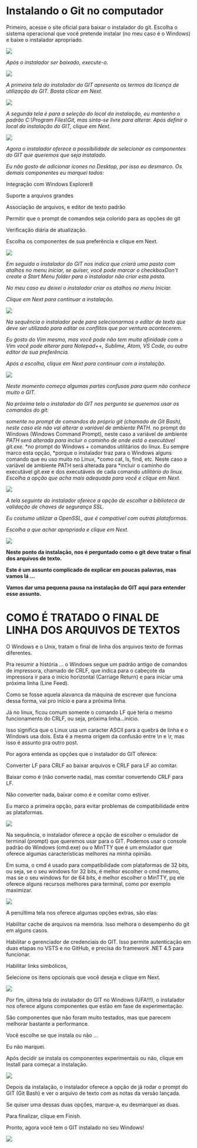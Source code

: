 

#  Instalando o Git no computador

Primeiro, acesse o site oficial para baixar o instalador do git. Escolha o sistema operacional que você pretende instalar (no meu caso é o Windows) e baixe o instalador apropriado.

![](/imagens/site-download-git%2Cpng)


*Após o instalador ser baixado, execute-o.*

![](/imagens/executando-o-instalador-do-git.png)

*A primeira tela do instalador do GIT apresenta os termos da licença de utilização do GIT. Basta clicar em Next.*

![](/imagens/instalador-git-01-termos.png)

*A segunda tela é para a seleção do local da instalação, eu mantenho o padrão C:\Program Files\Git, mas sinta-se livre para alterar. Após definir o local da instalação do GIT, clique em Next.*

![](/imagens/instalador-git-02-local.png)

*Agora o instalador oferece a possibilidade de selecionar os componentes do GIT que queremos que seja instalado.*

*Eu não gosto de adicionar ícones no Desktop, por isso eu desmarco. Os demais componentes eu marquei todos:*

Integração com Windows Explorer8<p>
Suporte a arquivos grandes<p>
Associação de arquivos, e editor de texto padrão<p>
Permitir que o prompt de comandos seja colorido para as opções do git<p>
Verificação diária de atualização.<p>
Escolha os componentes de sua preferência e clique em Next.<p>

![](/imagens/instalador-git-03-componentes.png)

*Em seguida o instalador do GIT nos indica que criará uma pasta com atalhos no menu iniciar, se quiser, você pode marcar o checkboxDon't create a Start Menu folder para o instalador não criar esta pasta.*

*No meu caso eu deixei o instalador criar os atalhos no menu Iniciar.*

*Clique em Next para continuar a instalação.*

![](/imagens/instalador-git-04-atalho-iniciar.png)

*Na sequência o instalador pede para selecionarmos o editor de texto que deve ser utilizado para editar os conflitos que por ventura acontecerem.*

*Eu gosto do Vim mesmo, mas você pode não tem muita afinidade com o Vim você pode alterar para Notepad++, Sublime, Atom, VS Code, ou outro editor de sua preferência.*

*Após a escolha, clique em Next para continuar com a instalação.*

![](/imagens/instalador-git-05-editor-de-conflitos.png)

*Neste momento começa algumas partes confusas para quem não conhece muito o GIT.*

*Na próxima tela o instalador do GIT nos pergunta se queremos usar os comandos do git:*

*somente no prompt de comandos do próprio git (chamado de Git Bash), neste caso ele não vai alterar a variável de ambiente PATH.*
no prompt do Windows (Windows Command Prompt), neste caso a variável de ambiente *PATH será alterada para incluir o caminho de onde está o executável git.exe.*
*no prompt do Windows + comandos utilitários do línux. Eu sempre marco esta opção, *porque o instalador traz para o Windows alguns comando que eu uso muito no Linux, *como cat, ls, find, etc. Neste caso a variável de ambiente PATH será alterada para *incluir o caminho do executável git.exe e dos executáveis de cada comando *utilitário do linux.*
*Escolha a opção que acha mais adequada para você e clique em Next.*

![](/imagens/instalador-git-05-comandos-linux.png)


*A tela seguinte do instalador oferece a opção de escolhar a biblioteca de validação de chaves de segurança SSL.*

*Eu costumo utilizar a OpenSSL, que é compatível com outras plataformas.*

*Escolha a que achar apropriada e clique em Next.*

![](/imagens/instalador-git-06-biblioteca-ssl.png)

**Neste ponto da instalação, nos é perguntado como o git deve tratar o final dos arquivos de texto.**

**Este é um assunto complicado de explicar em poucas palavras, mas vamos lá ...**

**Vamos dar uma pequena pausa na instalação do GIT aqui para entender esse assunto.**

#   COMO É TRATADO O FINAL DE LINHA DOS ARQUIVOS DE TEXTOS

O Windows e o Unix, tratam o final de linha dos arquivos texto de formas diferentes.

Pra resumir a história ... o Windows segue um padrão antigo de comandos de impressora, chamado de CRLF, que indica para o cabeçote da impressora ir para o início horizontal (Carriage Return) e para iniciar uma próxima linha (Line Feed).

Como se fosse aquela alavanca da máquina de escrever que funciona dessa forma, vai pro início e para a próxima linha.

Já no linux, ficou comum somente o comando LF que teria o mesmo funcionamento do CRLF, ou seja, próxima linha...início.

Isso significa que o Linux usa um caracter ASCII para a quebra de linha e o Windows usa dois. Esta é a mesma origem da confusão entre \n e \r, mas isso é assunto pra outro post.

Por agora entenda as opções que o instalador do GIT oferece:

Converter LF para CRLF ao baixar arquivos e CRLF para LF ao comitar.<p>
Baixar como é (não converte nada), mas comitar convertendo CRLF para LF.<p>
Não converter nada, baixar como é e comitar como estiver.<p>
Eu marco a primeira opção, para evitar problemas de compatibilidade entre as plataformas.<p>

![](/imagens/instalador-git-07-caracter-de-final-de-linha.png)

Na sequência, o instalador oferece a opção de escolher o emulador de terminal (prompt) que queremos usar para o GIT. Podemos usar o console padrão do Windows (cmd.exe) ou o MinTTY que é um emulador que oferece algumas características melhores na minha opinião.

Em suma, o cmd é usado para compatibilidade com plataformas de 32 bits, ou seja, se o seu windows for 32 bits, é melhor escolher o cmd mesmo, mas se o seu windows for de 64 bits, é melhor escolher o MinTTY, pq ele oferece alguns recursos melhores para terminal, como por exemplo maximizar.

![](/imagens/instalador-git-08-emulador-de-terminal.png)

A penúltima tela nos oferece algumas opções extras, são elas:

Habilitar cache de arquivos na memória. Isso melhora o desempenho do git em alguns casos.<p>
Habilitar o gerenciador de credenciais do GIT. Isso permite autenticação em duas etapas no VSTS e no GitHub, e precisa do framework .NET 4.5 para funcionar.<p>
Habilitar links simbólicos,<p>
Selecione os itens opcionais que você deseja e clique em Next.

![](/imagens/instalador-git-09-opcoes-extras.png)

Por fim, última tela do instalador do GIT no Windows (UFA!!!), o instalador nos oferece alguns componentes que estão em fase de experimentação.

São componentes que não foram muito testados, mas que parecem melhorar bastante a performance.

Você escolhe se que instala ou não ...

Eu não marquei.

Após decidir se instala os componentes experimentais ou não, clique em Install para começar a instalação.

![](/imagens/instalador-git-10-componentes-experimentais.png)

Depois da instalação, o instalador oferece a opção de já rodar o prompt do GIT (Git Bash) e ver o arquivo de texto com as notas da versão lançada.

Se quiser uma dessas duas opções, marque-a, eu desmarquei as duas.

Para finalizar, clique em Finish.

Pronto, agora você tem o GIT instalado no seu Windows!

![](/imagens/instalador-git-11-finalizar-instalacao.png)